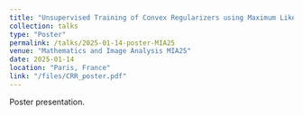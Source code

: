 ```yaml
---
title: "Unsupervised Training of Convex Regularizers using Maximum Likelihood Estimation"
collection: talks
type: "Poster"
permalink: /talks/2025-01-14-poster-MIA25
venue: "Mathematics and Image Analysis MIA25"
date: 2025-01-14
location: "Paris, France"
link: "/files/CRR_poster.pdf"
---
```


Poster presentation.
